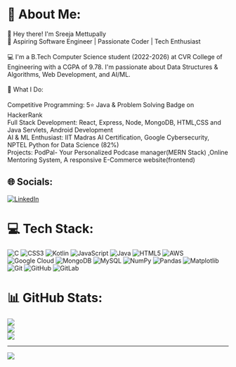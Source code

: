 # 💫 About Me:
👋 Hey there! I'm Sreeja Mettupally<br>🔹 Aspiring Software Engineer | Passionate Coder | Tech Enthusiast<br><br>💻 I'm a B.Tech Computer Science student (2022-2026) at CVR College of Engineering with a CGPA of 9.78. I'm passionate about Data Structures & Algorithms, Web Development, and AI/ML.<br><br>🚀 What I Do:<br><br>Competitive Programming: 5⭐ Java & Problem Solving Badge on HackerRank<br>Full Stack Development: React, Express, Node, MongoDB, HTML,CSS and Java Servlets, Android Development<br>AI & ML Enthusiast: IIT Madras AI Certification, Google Cybersecurity, NPTEL Python for Data Science (82%)<br>Projects:  PodPal- Your Personalized Podcase manager(MERN Stack) ,Online Mentoring System, A responsive E-Commerce website(frontend)


## 🌐 Socials:
[![LinkedIn](https://img.shields.io/badge/LinkedIn-%230077B5.svg?logo=linkedin&logoColor=white)](https://linkedin.com/in/mettupally-sreeja-reddy-a020b4265) 

# 💻 Tech Stack:
![C](https://img.shields.io/badge/c-%2300599C.svg?style=for-the-badge&logo=c&logoColor=white) ![CSS3](https://img.shields.io/badge/css3-%231572B6.svg?style=for-the-badge&logo=css3&logoColor=white) ![Kotlin](https://img.shields.io/badge/kotlin-%237F52FF.svg?style=for-the-badge&logo=kotlin&logoColor=white) ![JavaScript](https://img.shields.io/badge/javascript-%23323330.svg?style=for-the-badge&logo=javascript&logoColor=%23F7DF1E) ![Java](https://img.shields.io/badge/java-%23ED8B00.svg?style=for-the-badge&logo=openjdk&logoColor=white) ![HTML5](https://img.shields.io/badge/html5-%23E34F26.svg?style=for-the-badge&logo=html5&logoColor=white) ![AWS](https://img.shields.io/badge/AWS-%23FF9900.svg?style=for-the-badge&logo=amazon-aws&logoColor=white) ![Google Cloud](https://img.shields.io/badge/GoogleCloud-%234285F4.svg?style=for-the-badge&logo=google-cloud&logoColor=white) ![MongoDB](https://img.shields.io/badge/MongoDB-%234ea94b.svg?style=for-the-badge&logo=mongodb&logoColor=white) ![MySQL](https://img.shields.io/badge/mysql-4479A1.svg?style=for-the-badge&logo=mysql&logoColor=white) ![NumPy](https://img.shields.io/badge/numpy-%23013243.svg?style=for-the-badge&logo=numpy&logoColor=white) ![Pandas](https://img.shields.io/badge/pandas-%23150458.svg?style=for-the-badge&logo=pandas&logoColor=white) ![Matplotlib](https://img.shields.io/badge/Matplotlib-%23ffffff.svg?style=for-the-badge&logo=Matplotlib&logoColor=black) ![Git](https://img.shields.io/badge/git-%23F05033.svg?style=for-the-badge&logo=git&logoColor=white) ![GitHub](https://img.shields.io/badge/github-%23121011.svg?style=for-the-badge&logo=github&logoColor=white) ![GitLab](https://img.shields.io/badge/gitlab-%23181717.svg?style=for-the-badge&logo=gitlab&logoColor=white)
# 📊 GitHub Stats:
![](https://github-readme-stats.vercel.app/api?username=SreejaReddy414&theme=dark&hide_border=false&include_all_commits=false&count_private=false)<br/>
![](https://nirzak-streak-stats.vercel.app/?user=SreejaReddy414&theme=dark&hide_border=false)<br/>
![](https://github-readme-stats.vercel.app/api/top-langs/?username=SreejaReddy414&theme=dark&hide_border=false&include_all_commits=false&count_private=false&layout=compact)

---
[![](https://visitcount.itsvg.in/api?id=SreejaReddy414&icon=0&color=0)](https://visitcount.itsvg.in)

<!-- Proudly created with GPRM ( https://gprm.itsvg.in ) -->
